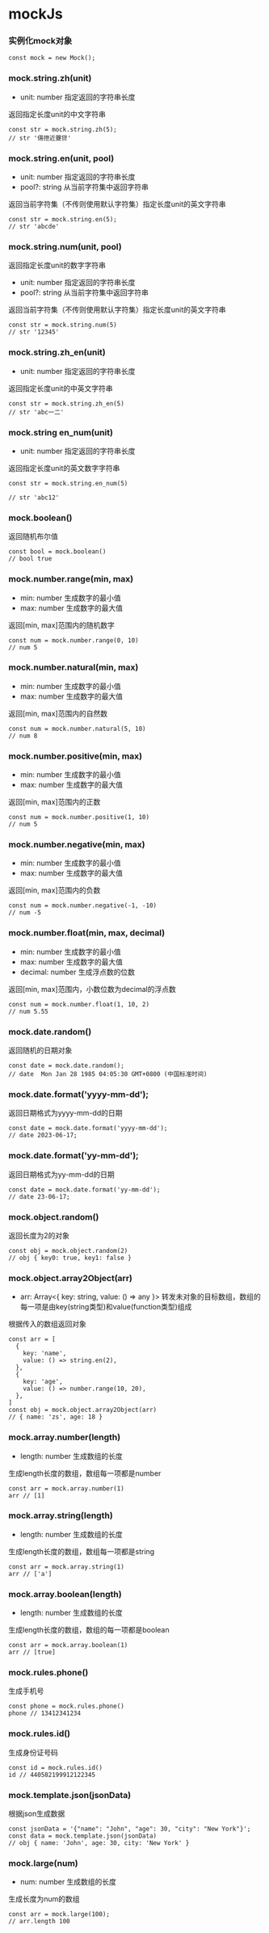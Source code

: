 # mockJs

### 实例化mock对象

```
const mock = new Mock();
```

### mock.string.zh(unit)
- unit: number 指定返回的字符串长度

返回指定长度unit的中文字符串

```
const str = mock.string.zh(5);
// str '偒抴近蘷贷'
```

### mock.string.en(unit, pool)
- unit: number 指定返回的字符串长度
- pool?: string 从当前字符集中返回字符串

返回当前字符集（不传则使用默认字符集）指定长度unit的英文字符串

```
const str = mock.string.en(5);
// str 'abcde'
```

### mock.string.num(unit, pool)

返回指定长度unit的数字字符串
- unit: number 指定返回的字符串长度
- pool?: string 从当前字符集中返回字符串

返回当前字符集（不传则使用默认字符集）指定长度unit的英文字符串

```
const str = mock.string.num(5)
// str '12345'
```

### mock.string.zh_en(unit)
- unit: number 指定返回的字符串长度

返回指定长度unit的中英文字符串

```
const str = mock.string.zh_en(5)
// str 'abc一二'
```

### mock.string en_num(unit)
- unit: number 指定返回的字符串长度

返回指定长度unit的英文数字字符串

```
const str = mock.string.en_num(5)

// str 'abc12'
```

### mock.boolean()

返回随机布尔值

```
const bool = mock.boolean()
// bool true
```

### mock.number.range(min, max)
- min: number 生成数字的最小值
- max: number 生成数字的最大值

返回[min, max]范围内的随机数字

```
const num = mock.number.range(0, 10)
// num 5
```

### mock.number.natural(min, max)
- min: number 生成数字的最小值
- max: number 生成数字的最大值

返回[min, max]范围内的自然数

```
const num = mock.number.natural(5, 10)
// num 8
```

### mock.number.positive(min, max)
- min: number 生成数字的最小值
- max: number 生成数字的最大值

返回[min, max]范围内的正数


```
const num = mock.number.positive(1, 10)
// num 5
```

### mock.number.negative(min, max)
- min: number 生成数字的最小值
- max: number 生成数字的最大值

返回[min, max]范围内的负数

```
const num = mock.number.negative(-1, -10)
// num -5
```

### mock.number.float(min, max, decimal)
- min: number 生成数字的最小值
- max: number 生成数字的最大值
- decimal: number 生成浮点数的位数

返回[min, max]范围内，小数位数为decimal的浮点数

```
const num = mock.number.float(1, 10, 2)
// num 5.55
```

### mock.date.random()

返回随机的日期对象

```
const date = mock.date.random();
// date  Mon Jan 28 1985 04:05:30 GMT+0800 (中国标准时间)
```

### mock.date.format('yyyy-mm-dd');

返回日期格式为yyyy-mm-dd的日期

```
const date = mock.date.format('yyyy-mm-dd');
// date 2023-06-17;
```

### mock.date.format('yy-mm-dd');

返回日期格式为yy-mm-dd的日期

```
const date = mock.date.format('yy-mm-dd');
// date 23-06-17;
```

### mock.object.random()

返回长度为2的对象

```
const obj = mock.object.random(2)
// obj { key0: true, key1: false }
```

### mock.object.array2Object(arr)
- arr: Array<{ key: string, value: () => any }> 转发未对象的目标数组，数组的每一项是由key(string类型)和value(function类型)组成

根据传入的数组返回对象

```
const arr = [
  {
    key: 'name',
    value: () => string.en(2),
  },
  {
    key: 'age',
    value: () => number.range(10, 20),
  },
]
const obj = mock.object.array2Object(arr)
// { name: 'zs', age: 18 }
```

### mock.array.number(length)
- length: number 生成数组的长度

生成length长度的数组，数组每一项都是number

```
const arr = mock.array.number(1)
arr // [1]
```

### mock.array.string(length)
- length: number 生成数组的长度

生成length长度的数组，数组每一项都是string

```
const arr = mock.array.string(1)
arr // ['a']
```

### mock.array.boolean(length)
- length: number 生成数组的长度

生成length长度的数组，数组的每一项都是boolean

```
const arr = mock.array.boolean(1)
arr // [true]
```

### mock.rules.phone()

生成手机号

```
const phone = mock.rules.phone()
phone // 13412341234
```

### mock.rules.id()

生成身份证号码

```
const id = mock.rules.id()
id // 440582199912122345
```

### mock.template.json(jsonData)

根据json生成数据

```
const jsonData = '{"name": "John", "age": 30, "city": "New York"}';
const data = mock.template.json(jsonData)
// obj { name: 'John', age: 30, city: 'New York' }
```

### mock.large(num)
- num: number 生成数组的长度

生成长度为num的数组

```
const arr = mock.large(100);
// arr.length 100
```